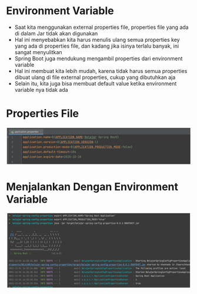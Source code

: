 # Environment Variable

- Saat kita menggunakan external properties file, properties file yang ada di dalam Jar tidak akan digunakan
- Hal ini menyebabkan kita harus menulis ulang semua properties key yang ada di properties file, dan kadang jika isinya
  terlalu banyak, ini sangat menyulitkan
- Spring Boot juga mendukung mengambil properties dari environment variable
- Hal ini membuat kita lebih mudah, karena tidak harus semua properties dibuat ulang di file external properties, cukup
  yang dibutuhkan aja
- Selain itu, kita juga bisa membuat default value ketika environment variable nya tidak ada

# Properties File

![img.png](img.png)

# Menjalankan Dengan Environment Variable

![img_1.png](img_1.png)

